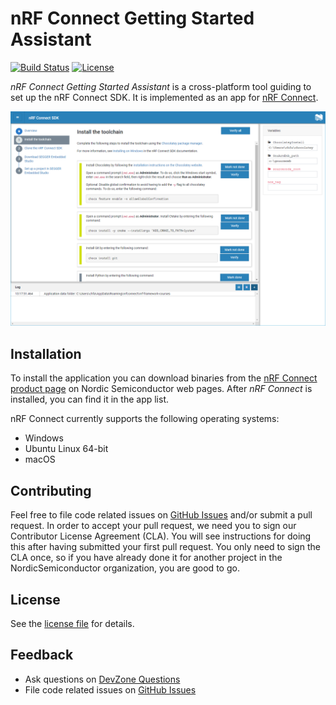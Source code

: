 # nRF Connect Getting Started Assistant

[![Build Status](https://dev.azure.com/NordicSemiconductor/Wayland/_apis/build/status/nrf-framework-courses?branchName=master)](https://dev.azure.com/NordicSemiconductor/Wayland/_build/latest?definitionId=15&branchName=master)
[![License](https://img.shields.io/badge/license-Modified%20BSD%20License-blue.svg)](LICENSE)

*nRF Connect Getting Started Assistant* is a cross-platform tool guiding to set up the nRF Connect SDK.
It is implemented as an app for [nRF Connect](https://github.com/NordicSemiconductor/pc-nrfconnect-core#creating-apps).

![screenshot](resources/screenshot.png)

## Installation

To install the application you can download binaries from the [nRF Connect product page](https://www.nordicsemi.com/eng/Products/Bluetooth-low-energy/nRF-Connect-for-desktop) on Nordic Semiconductor web pages.
After *nRF Connect* is installed, you can find it in the app list.

nRF Connect currently supports the following operating systems:

* Windows
* Ubuntu Linux 64-bit
* macOS

## Contributing

Feel free to file code related issues on [GitHub Issues](/issues) and/or submit a pull request. In order to accept your pull request, we need you to sign our Contributor License Agreement (CLA). You will see instructions for doing this after having submitted your first pull request. You only need to sign the CLA once, so if you have already done it for another project in the NordicSemiconductor organization, you are good to go.

## License

See the [license file](LICENSE) for details.

## Feedback

* Ask questions on [DevZone Questions](https://devzone.nordicsemi.com)
* File code related issues on [GitHub Issues](/issues)
